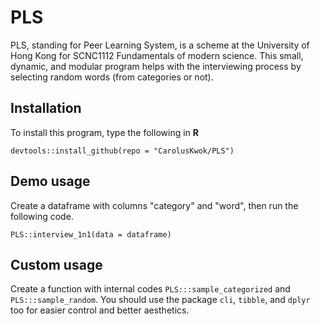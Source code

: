 # PLS
PLS, standing for Peer Learning System, is a scheme at the University of Hong Kong for SCNC1112 Fundamentals of modern science.
This small, dynamic, and modular program helps with the interviewing process by selecting random words (from categories or not).

## Installation
To install this program, type the following in  **R**
```
devtools::install_github(repo = "CarolusKwok/PLS")
```
## Demo usage
Create a dataframe with columns "category" and "word", then run the following code.
```
PLS::interview_1n1(data = dataframe)
```

## Custom usage
Create a function with internal codes `PLS:::sample_categorized` and `PLS:::sample_random`. You should use the package `cli`, `tibble`, and `dplyr` too for easier control and better aesthetics.
